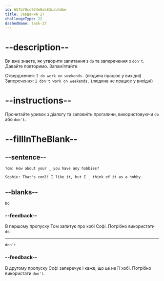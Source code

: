 ```yaml
---
id: 657b70cc934e0ab83cab4dbe
title: Завдання 27
challengeType: 22
dashedName: task-27
---
```


# --description--

Ви вже знаєте, як утворити запитання з `do` та заперечення з `don't`. Давайте повторимо. Запам’ятайте:

Ствердження: `I do work on weekends.` (людина працює у вихідні) Заперечення: `I don't work on weekends.` (людина не працює у вихідні)

# --instructions--

Прочитайте уривок з діалогу та заповніть прогалини, використовуючи `do` або `don't`.

# --fillInTheBlank--

## --sentence--

`Tom: How about you? _ you have any hobbies?`

`Sophie: That's cool! I like it, but I _ think of it as a hobby.`

## --blanks--

`Do`

### --feedback--

В першому пропуску Том запитує про хобі Софі. Потрібно використати `do`.

---

`don't`

### --feedback--

В другому пропуску Софі заперечує і каже, що це не її хобі. Потрібно використати `don't`.
